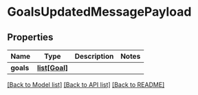 # GoalsUpdatedMessagePayload

## Properties
Name | Type | Description | Notes
------------ | ------------- | ------------- | -------------
**goals** | [**list[Goal]**](Goal.md) |  | 

[[Back to Model list]](../README.md#documentation-for-models) [[Back to API list]](../README.md#documentation-for-api-endpoints) [[Back to README]](../README.md)


